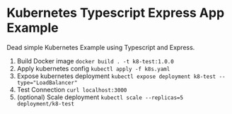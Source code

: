 # Kubernetes Typescript Express App Example

Dead simple Kubernetes Example using Typescript and Express.

1. Build Docker image `docker build . -t k8-test:1.0.0`
2. Apply kubernetes config `kubectl apply -f k8s.yaml`
3. Expose kubernetes deployment `kubectl expose deployment k8-test --type="LoadBalancer"`
4. Test Connection `curl localhost:3000`
5. (optional) Scale deployment `kubectl scale --replicas=5 deployment/k8-test`